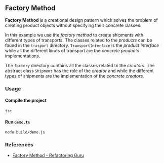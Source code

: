 ## Factory Method

**Factory Method** is a creational design pattern which solves the problem of creating product objects without specifying their concrete classes.

In this example we use the *factory method* to create shipments with different types of transports. The classes related to the *products* can be found in the `trasport` directory. `TransportInterface` is the *product interface* while all the different kinds of transport are the *concrete products* implementations.

The `factory` directory contains all the classes related to the *creators*. The abstract class `Shipment` has the role of the *creator* and while the different types of shipments are the implementation of the *concrete creators*.

### Usage

#### Compile the project
```
tsc
```
#### Run `demo.ts`
```
node build/demo.js
```


### References

* [Factory Method - Refactoring Guru](https://refactoring.guru/design-patterns/factory-method)
